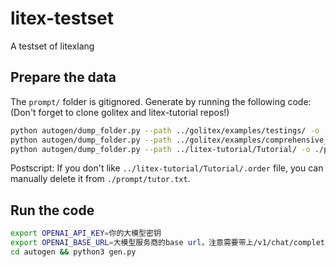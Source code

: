 # litex-testset
A testset of litexlang

## Prepare the data

The `prompt/` folder is gitignored. Generate by running the following code: (Don't forget to clone golitex and litex-tutorial repos!)

```bash
python autogen/dump_folder.py --path ../golitex/examples/testings/ -o ./prompt/testings.txt
python autogen/dump_folder.py --path ../golitex/examples/comprehensive_examples/ -o ./prompt/examples.txt
python autogen/dump_folder.py --path ../litex-tutorial/Tutorial/ -o ./prompt/tutor.txt
```

Postscript: If you don't like `../litex-tutorial/Tutorial/.order` file, you can manually delete it from `./prompt/tutor.txt`.

## Run the code

```bash
export OPENAI_API_KEY=你的大模型密钥
export OPENAI_BASE_URL=大模型服务商的base url，注意需要带上/v1/chat/completions之类的后缀
cd autogen && python3 gen.py
```

